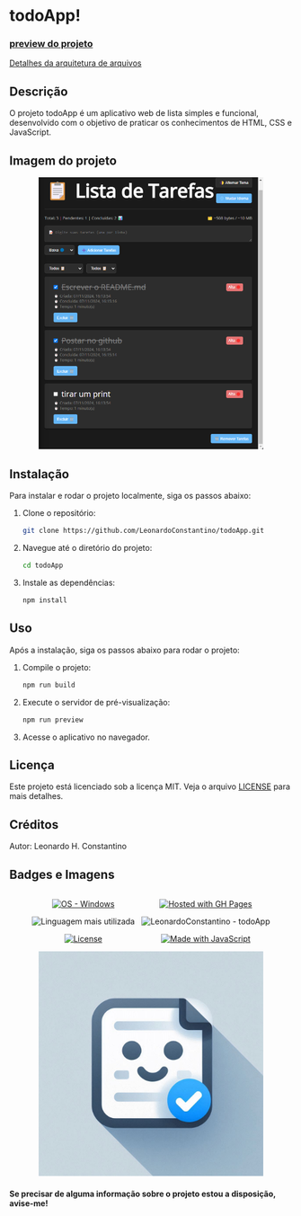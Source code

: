 # todoApp!

### [preview do projeto](https://leonardoconstantino.github.io/todoApp/)

[Detalhes da arquitetura de arquivos](https://raw.githubusercontent.com/LeonardoConstantino/todoApp/refs/heads/master/estrutura.md)

## Descrição

O projeto todoApp é um aplicativo web de lista simples e funcional, desenvolvido com o objetivo de praticar os conhecimentos de HTML, CSS e JavaScript.

## Imagem do projeto

<div align='center'>
    <img src='https://raw.githubusercontent.com/LeonardoConstantino/todoApp/master/src/assets/images/image.png' alt='Sample screenshot' width='400'>
</div>

## Instalação

Para instalar e rodar o projeto localmente, siga os passos abaixo:

1. Clone o repositório:

    ```bash
    git clone https://github.com/LeonardoConstantino/todoApp.git
    ```

2. Navegue até o diretório do projeto:

    ```bash
    cd todoApp
    ```

3. Instale as dependências:

    ```bash
    npm install
    ```

## Uso

Após a instalação, siga os passos abaixo para rodar o projeto:

1. Compile o projeto:

    ```bash
    npm run build
    ```

2. Execute o servidor de pré-visualização:

    ```bash
    npm run preview
    ```

3. Acesse o aplicativo no navegador.

## Licença
Este projeto está licenciado sob a licença MIT. Veja o arquivo [LICENSE](https://github.com/LeonardoConstantino/todoApp/blob/main/LICENSE.txt) para mais detalhes.

## Créditos
Autor: Leonardo H. Constantino

## Badges e Imagens

<div style='display: flex; justify-content: center; gap: 12px' >

<div align='center'>

[![OS - Windows](https://img.shields.io/badge/OS-Windows-blue?logo=windows&logoColor=white)](https://www.microsoft.com/ 'Go to Microsoft homepage')

![Linguagem mais utilizada](https://img.shields.io/github/languages/top/LeonardoConstantino/todoApp)

[![License](https://img.shields.io/badge/License-MIT-blue)](#license)

</div>

<div align='center'>

[![Hosted with GH Pages](https://img.shields.io/badge/Hosted_with-GitHub_Pages-blue?logo=github&logoColor=white)](https://pages.github.com/ 'Go to GitHub Pages homepage')

![LeonardoConstantino - todoApp](https://img.shields.io/static/v1?label=LeonardoConstantino&message=todoApp&color=blue&logo=github)

[![Made with JavaScript](https://img.shields.io/badge/Made_with-JavaScript-blue?logo=javascript&logoColor=white)](https://www.javascript.com/ 'Go to JavaScript homepage')

</div>

</div>

<div align='center'>
    <img src='https://github.com/LeonardoConstantino/todoApp/blob/master/src/assets/images/representacao.png?raw=true' alt='Sample screenshot' width='400'>
</div>

#### Se precisar de alguma informação sobre o projeto estou a disposição, avise-me!